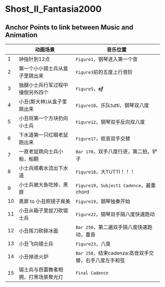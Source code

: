 # Shost_II_Fantasia2000

## Anchor Points to link between Music and Animation

|  | **动画场景** | **音乐位置** |
| --- | --- | --- |  
| 1 | 钟指针到12点 | `Figure1`，钢琴进入第一个音 |
| 2 | 第一个小小锡士兵从盒子里跳出来 | `Figure3`前的五度上行音阶 |
| 3 | 独腿小士兵行军过程中撞倒另外四个 | `Figure5`，***sf*** |
| 4 | 小丑(斯大林)从盒子里跳出来 | `Figure10`，乐队tutti，钢琴双八度 |
| 5 | 小丑将第一个方块扔向小士兵 | `Figure12`，钢琴双手反向双八度 |
| 6 | 下水道第一只红眼老鼠跑出来 | `Figure17`，低音双手交替 |
| 7 | 一直老鼠跳向士兵小船，船翻 | `Bar 170`，双手八度行进，第二拍，铲子 |
| 8 | 小士兵顺着水流出下水道 | `Figure18`，大TUTTI！！！ |
| 9 | 小士兵被大鱼吃掉，黑屏 | `Figure19`，`Subject1 Cadence`，最重chord |
| 10 | 黑屏 to 小丑照镜子臭美 | `Figure19`，钢琴独奏开始 |
| 11 | 小丑从箱子里拔刀砍锡士兵 | `Figure22`，钢琴双手隔八度快速跑动 |
| 12 | 小丑挥刀砍碎冰面 | `Bar 250`，第二遍双手隔八度快速跑动，重音 |
| 13 | 小丑飞向锡士兵 | `Figure23`，八度 |
| 14 | 小丑掉进火炉 | `Bar 258`，结束cadenza:高音双手交替，右手八度左手和弦 |
| 15 | 锡士兵与芭蕾舞者相拥，打黑场景聚光灯 | `Final Cadence` |
